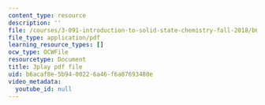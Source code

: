 ```yaml
---
content_type: resource
description: ''
file: /courses/3-091-introduction-to-solid-state-chemistry-fall-2018/b6acaf8e5b9400226a46f6a87693480e_cMIRECEsKHM.pdf
file_type: application/pdf
learning_resource_types: []
ocw_type: OCWFile
resourcetype: Document
title: 3play pdf file
uid: b6acaf8e-5b94-0022-6a46-f6a87693480e
video_metadata:
  youtube_id: null
---
```

